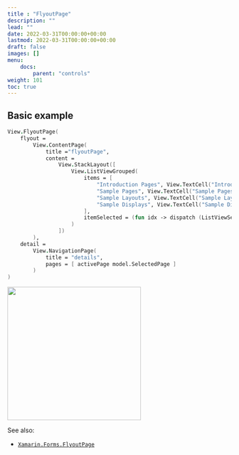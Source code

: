 ```yaml
---
title : "FlyoutPage"
description: ""
lead: ""
date: 2022-03-31T00:00:00+00:00
lastmod: 2022-03-31T00:00:00+00:00
draft: false
images: []
menu:
    docs:
        parent: "controls"
weight: 101
toc: true
---
```


## Basic example

```fs
View.FlyoutPage(
    flyout =
        View.ContentPage(
            title ="flyoutPage",
            content =
                View.StackLayout([
                    View.ListViewGrouped(
                        items = [
                            "Introduction Pages", View.TextCell("Introduction Pages"), introductionPages
                            "Sample Pages", View.TextCell("Sample Pages"), samplePages
                            "Sample Layouts", View.TextCell("Sample Layouts"), sampleLayouts
                            "Sample Displays", View.TextCell("Sample Displays"), sampleDisplays
                        ],
                        itemSelected = (fun idx -> dispatch (ListViewSelectedItemChanged idx.Value))
                    )
                ])
        ),
    detail =
        View.NavigationPage(
            title = "details",
            pages = [ activePage model.SelectedPage ]
        )
)
```

<img src="images/pages/flyout-adr-basic.png" width="300">

See also:

* [`Xamarin.Forms.FlyoutPage`](https://docs.microsoft.com/en-us/dotnet/api/Xamarin.Forms.FlyoutPage)
